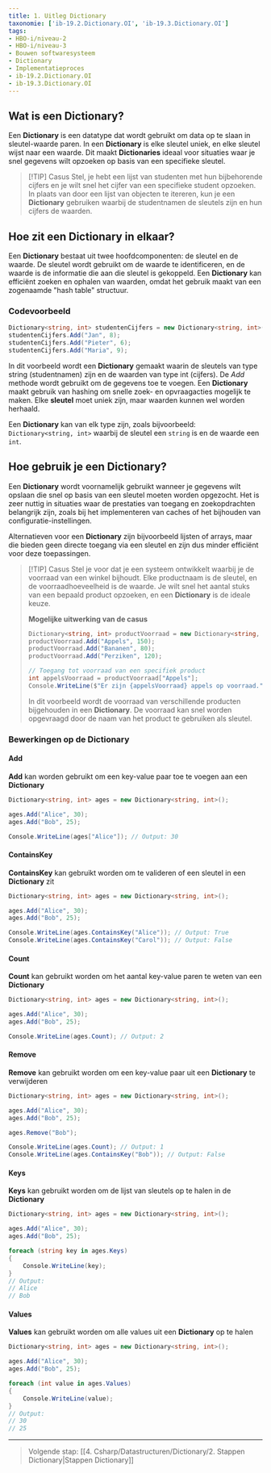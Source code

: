 ```yaml
---
title: 1. Uitleg Dictionary
taxonomie: ['ib-19.2.Dictionary.OI', 'ib-19.3.Dictionary.OI']
tags:
- HBO-i/niveau-2
- HBO-i/niveau-3
- Bouwen softwaresysteem
- Dictionary
- Implementatieproces
- ib-19.2.Dictionary.OI
- ib-19.3.Dictionary.OI
---
```


## Wat is een Dictionary?
Een **Dictionary** is een datatype dat wordt gebruikt om data op te slaan in sleutel-waarde paren. In een **Dictionary** is elke sleutel uniek, en elke sleutel wijst naar een waarde. Dit maakt **Dictionaries** ideaal voor situaties waar je snel gegevens wilt opzoeken op basis van een specifieke sleutel.

> [!TIP] Casus
> Stel, je hebt een lijst van studenten met hun bijbehorende cijfers en je wilt snel het cijfer van een specifieke student opzoeken. In plaats van door een lijst van objecten te itereren, kun je een **Dictionary** gebruiken waarbij de studentnamen de sleutels zijn en hun cijfers de waarden.

## Hoe zit een Dictionary in elkaar?
Een **Dictionary** bestaat uit twee hoofdcomponenten: de sleutel en de waarde. De sleutel wordt gebruikt om de waarde te identificeren, en de waarde is de informatie die aan die sleutel is gekoppeld. Een **Dictionary** kan efficiënt zoeken en ophalen van waarden, omdat het gebruik maakt van een zogenaamde "hash table" structuur.

### Codevoorbeeld
```csharp 
Dictionary<string, int> studentenCijfers = new Dictionary<string, int>();
studentenCijfers.Add("Jan", 8);
studentenCijfers.Add("Pieter", 6);
studentenCijfers.Add("Maria", 9);
```

In dit voorbeeld wordt een **Dictionary** gemaakt waarin de sleutels van type string (studentnamen) zijn en de waarden van type int (cijfers). De _Add_ methode wordt gebruikt om de gegevens toe te voegen.
Een **Dictionary** maakt gebruik van hashing om snelle zoek- en opvraagacties mogelijk te maken. Elke **sleutel** moet uniek zijn, maar waarden kunnen wel worden herhaald.

Een **Dictionary** kan van elk type zijn, zoals bijvoorbeeld: `Dictionary<string, int>` waarbij de sleutel een `string` is en de waarde een `int`.

## Hoe gebruik je een Dictionary?
Een **Dictionary** wordt voornamelijk gebruikt wanneer je gegevens wilt opslaan die snel op basis van een sleutel moeten worden opgezocht. Het is zeer nuttig in situaties waar de prestaties van toegang en zoekopdrachten belangrijk zijn, zoals bij het implementeren van caches of het bijhouden van configuratie-instellingen.

Alternatieven voor een **Dictionary** zijn bijvoorbeeld lijsten of arrays, maar die bieden geen directe toegang via een sleutel en zijn dus minder efficiënt voor deze toepassingen.

> [!TIP] Casus
> Stel je voor dat je een systeem ontwikkelt waarbij je de voorraad van een winkel bijhoudt. Elke productnaam is de sleutel, en de voorraadhoeveelheid is de waarde. Je wilt snel het aantal stuks van een bepaald product opzoeken, en een **Dictionary** is de ideale keuze.
>
> **Mogelijke uitwerking van de casus**
> ```csharp 
> Dictionary<string, int> productVoorraad = new Dictionary<string, int>();
> productVoorraad.Add("Appels", 150);
> productVoorraad.Add("Bananen", 80);
> productVoorraad.Add("Perziken", 120);
> 
> // Toegang tot voorraad van een specifiek product
> int appelsVoorraad = productVoorraad["Appels"];
> Console.WriteLine($"Er zijn {appelsVoorraad} appels op voorraad.");
> ```
>
> In dit voorbeeld wordt de voorraad van verschillende producten bijgehouden in een **Dictionary**. De voorraad kan snel worden opgevraagd door de naam van het product te gebruiken als sleutel.

### Bewerkingen op de Dictionary

#### Add 
**Add** kan worden gebruikt om een key-value paar toe te voegen aan een **Dictionary**
```csharp
Dictionary<string, int> ages = new Dictionary<string, int>();

ages.Add("Alice", 30);
ages.Add("Bob", 25);

Console.WriteLine(ages["Alice"]); // Output: 30
```

#### ContainsKey
**ContainsKey** kan gebruikt worden om te valideren of een sleutel in een **Dictionary** zit
```csharp
Dictionary<string, int> ages = new Dictionary<string, int>();

ages.Add("Alice", 30);
ages.Add("Bob", 25);

Console.WriteLine(ages.ContainsKey("Alice")); // Output: True
Console.WriteLine(ages.ContainsKey("Carol")); // Output: False
```

#### Count
**Count** kan gebruikt worden om het aantal key-value paren te weten van een **Dictionary**
```csharp
Dictionary<string, int> ages = new Dictionary<string, int>();

ages.Add("Alice", 30);
ages.Add("Bob", 25);

Console.WriteLine(ages.Count); // Output: 2
```

#### Remove
**Remove** kan gebruikt worden om een key-value paar uit een **Dictionary** te verwijderen
```csharp
Dictionary<string, int> ages = new Dictionary<string, int>();

ages.Add("Alice", 30);
ages.Add("Bob", 25);

ages.Remove("Bob");

Console.WriteLine(ages.Count); // Output: 1
Console.WriteLine(ages.ContainsKey("Bob")); // Output: False

```

#### Keys
**Keys** kan gebruikt worden om de lijst van sleutels op te halen in de **Dictionary**
```csharp
Dictionary<string, int> ages = new Dictionary<string, int>();

ages.Add("Alice", 30);
ages.Add("Bob", 25);

foreach (string key in ages.Keys)
{
    Console.WriteLine(key); 
}
// Output: 
// Alice
// Bob
```

#### Values
**Values** kan gebruikt worden om alle values uit een **Dictionary** op te halen
```csharp
Dictionary<string, int> ages = new Dictionary<string, int>();

ages.Add("Alice", 30);
ages.Add("Bob", 25);

foreach (int value in ages.Values)
{
    Console.WriteLine(value); 
}
// Output: 
// 30
// 25
```

---

> Volgende stap: [[4. Csharp/Datastructuren/Dictionary/2. Stappen Dictionary|Stappen Dictionary]]
